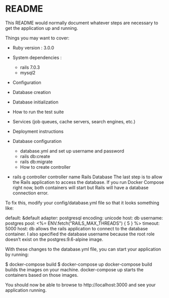 # README

This README would normally document whatever steps are necessary to get the
application up and running.

Things you may want to cover:

- Ruby version : 3.0.0

- System dependencies :

  - rails 7.0.3
  - mysql2

- Configuration

- Database creation

- Database initialization

- How to run the test suite

- Services (job queues, cache servers, search engines, etc.)

- Deployment instructions

- Database configuration
  - database.yml and set up username and password
  - rails db:create
  - rails db:migrate
  - How to create controller

* rails g controller controller name
  Rails Database
  The last step is to allow the Rails application to access the database. If you run Docker Compose right now, both containers will start but Rails will have a database connection error.

To fix this, modify your config/database.yml file so that it looks something like:

default: &default
adapter: postgresql
encoding: unicode
host: db
username: postgres
pool: <%= ENV.fetch("RAILS_MAX_THREADS") { 5 } %>
timeout: 5000
host: db allows the rails application to connect to the database container. I also specified the database username because the root role doesn’t exist on the postgres:9.6-alpine image.

With these changes to the database.yml file, you can start your application by running:

$ docker-compose build
$ docker-compose up
docker-compose build builds the images on your machine. docker-compose up starts the containers based on those images.

You should now be able to browse to http://localhost:3000 and see your application running.
